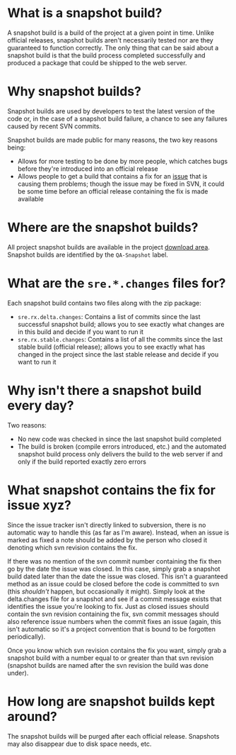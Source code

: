 # What is a snapshot build? #

A snapshot build is a build of the project at a given point in time.  Unlike official releases, snapshot builds aren't necessarily tested nor are they guaranteed to function correctly.  The only thing that can be said about a snapshot build is that the build process completed successfully and produced a package that could be shipped to the web server.

# Why snapshot builds? #

Snapshot builds are used by developers to test the latest version of the code or, in the case of a snapshot build failure, a chance to see any failures caused by recent SVN commits.

Snapshot builds are made public for many reasons, the two key reasons being:

  * Allows for more testing to be done by more people, which catches bugs before they're introduced into an official release
  * Allows people to get a build that contains a fix for an [issue](http://code.google.com/p/sagetv-addons/issues/list) that is causing them problems; though the issue may be fixed in SVN, it could be some time before an official release containing the fix is made available

# Where are the snapshot builds? #

All project snapshot builds are available in the project [download area](http://code.google.com/p/sagetv-addons/downloads/list?can=2&q=label%3AQA-Snapshot&colspec=Filename+Summary+Uploaded+Size+DownloadCount).  Snapshot builds are identified by the `QA-Snapshot` label.

# What are the `sre.*.changes` files for? #

Each snapshot build contains two files along with the zip package:

  * `sre.rx.delta.changes`: Contains a list of commits since the last successful snapshot build; allows you to see exactly what changes are in this build and decide if you want to run it
  * `sre.rx.stable.changes`: Contains a list of all the commits since the last stable build (official release); allows you to see exactly what has changed in the project since the last stable release and decide if you want to run it

# Why isn't there a snapshot build every day? #

Two reasons:

  * No new code was checked in since the last snapshot build completed
  * The build is broken (compile errors introduced, etc.) and the automated snapshot build process only delivers the build to the web server if and only if the build reported exactly zero errors

# What snapshot contains the fix for issue xyz? #

Since the issue tracker isn't directly linked to subversion, there is no automatic way to handle this (as far as I'm aware).  Instead, when an issue is marked as fixed a note should be added by the person who closed it denoting which svn revision contains the fix.

If there was no mention of the svn commit number containing the fix then go by the date the issue was closed.  In this case, simply grab a snapshot build dated later than the date the issue was closed.  This isn't a guaranteed method as an issue could be closed before the code is committed to svn (this _shouldn't_ happen, but occasionally it might).  Simply look at the delta.changes file for a snapshot and see if a commit message exists that identifies the issue you're looking to fix.  Just as closed issues should contain the svn revision containing the fix, svn commit messages should also reference issue numbers when the commit fixes an issue (again, this isn't automatic so it's a project convention that is bound to be forgotten periodically).

Once you know which svn revision contains the fix you want, simply grab a snapshot build with a number equal to or greater than that svn revision (snapshot builds are named after the svn revision the build was done under).

# How long are snapshot builds kept around? #

The snapshot builds will be purged after each official release.  Snapshots may also disappear due to disk space needs, etc.